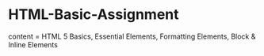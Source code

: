 # HTML-Basic-Assignment
 content = HTML 5 Basics, Essential Elements, Formatting Elements, Block &amp; Inline Elements
 
